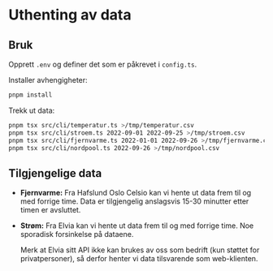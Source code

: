 # Uthenting av data

## Bruk

Opprett `.env` og definer det som er påkrevet i `config.ts`.

Installer avhengigheter:

```bash
pnpm install
```

Trekk ut data:

```bash
pnpm tsx src/cli/temperatur.ts >/tmp/temperatur.csv
pnpm tsx src/cli/stroem.ts 2022-09-01 2022-09-25 >/tmp/stroem.csv
pnpm tsx src/cli/fjernvarme.ts 2022-01-01 2022-09-26 >/tmp/fjernvarme.csv
pnpm tsx src/cli/nordpool.ts 2022-09-26 >/tmp/nordpool.csv
```

## Tilgjengelige data

- **Fjernvarme:** Fra Hafslund Oslo Celsio kan vi hente ut data frem til og med
  forrige time. Data er tilgjengelig anslagsvis 15-30 minutter etter timen
  er avsluttet.

- **Strøm:** Fra Elvia kan vi hente ut data frem til og med forrige time. Noe sporadisk
  forsinkelse på dataene.

  Merk at Elvia sitt API ikke kan brukes av oss som bedrift (kun støttet
  for privatpersoner), så derfor henter vi data tilsvarende som web-klienten.
